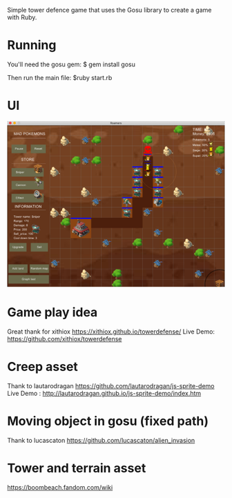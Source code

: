 Simple tower defence game that uses the Gosu library to create a game with Ruby.

# Running

You'll need the gosu gem:
\$ gem install gosu

Then run the main file:
\$ruby start.rb

# UI

![UI](version_imgs/V.0.0.5.png)

# Game play idea

Great thank for xithiox
https://xithiox.github.io/towerdefense/ Live Demo: https://github.com/xithiox/towerdefense

# Creep asset

Thank to lautarodragan
https://github.com/lautarodragan/js-sprite-demo Live Demo : http://lautarodragan.github.io/js-sprite-demo/index.htm

# Moving object in gosu (fixed path)

Thank to lucascaton
https://github.com/lucascaton/alien_invasion

# Tower and terrain asset

https://boombeach.fandom.com/wiki
